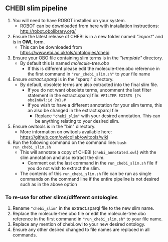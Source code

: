 ## CHEBI slim pipeline

1. You will need to have ROBOT installed on your system.
	- ROBOT can be downloaded from here with installation instructions: http://robot.obolibrary.org/
2. Ensure the latest release of CHEBI is in a new folder named _"import"_ and is in **OWL** form.
	- This can be downloaded from https://www.ebi.ac.uk/ols/ontologies/chebi
3. Ensure your OBO file containing slim terms is in the _"template"_ directory.
	- By default this is named _molecule-tree.obo_
		- If this is different please edit the molecule-tree.obo reference in the first command in `"run_chebi_slim.sh"` to your file name
4. Ensure _extract.sparql_ is in the "sparql" directory.
	- By default, obsolete terms are also extracted into the final slim file. 
		- If you do not want obsolete terms, uncomment the last filter statement in the extract.sparql file: `#FILTER EXISTS {?s oboInOwl:id ?o}.#`
		- If you wish to have a different annotation for your slim terms, this an also be changed in the extract.sparql file
			- Replace `"chebi_slim"` with your desired annotation. This can be anything relating to your desired slim.
5. Ensure owltools is in the "bin" directory.
	- More information on owltools available here: https://github.com/owlcollab/owltools/wiki
6. Run the following command on the command line: `bash run_chebi_slim.sh`
	- This will annotate a copy of CHEBI (`chebi_annotated.owl`) with the slim annotation and also extract the slim.
		- Comment out the last command in the `run_chebi_slim.sh` file if you do not wish to extract the slim.
	- The contents of this `run_chebi_slim.sh` file can be run as single commands on the command line if the entire pipeline is not desired such as in the above option
		
### To re-use for other slims/different ontologies

1. Rename `"chebi_slim"` in the extract.sparql file to the new slim name.
2. Replace the molecule-tree.obo file or edit the molecule-tree.obo reference in the first command in `"run_chebi_slim.sh"` to your file name.
3. Replace any mention of chebi.owl to your new desired ontology.
4. Ensure any other desired changed to file names are replaced in all commands.
